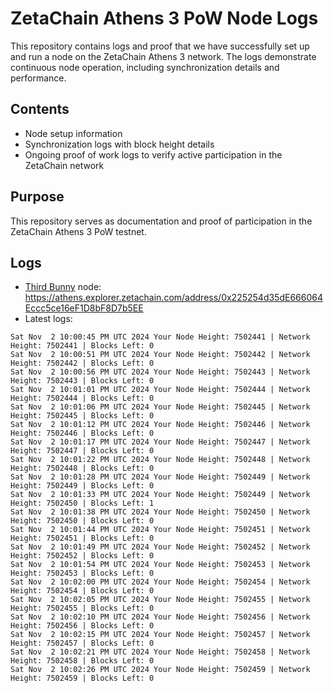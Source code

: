 # ZetaChain Athens 3 PoW Node Logs
This repository contains logs and proof that we have successfully set up and run a node on the ZetaChain Athens 3 network. The logs demonstrate continuous node operation, including synchronization details and performance.

## Contents
- Node setup information
- Synchronization logs with block height details
- Ongoing proof of work logs to verify active participation in the ZetaChain network

## Purpose
This repository serves as documentation and proof of participation in the ZetaChain Athens 3 PoW testnet.

## Logs

- [Third Bunny](https://thirdbunny.xyz/) node: https://athens.explorer.zetachain.com/address/0x225254d35dE666064Eccc5ce16eF1D8bF8D7b5EE
- Latest logs:
```
Sat Nov  2 10:00:45 PM UTC 2024 Your Node Height: 7502441 | Network Height: 7502441 | Blocks Left: 0
Sat Nov  2 10:00:51 PM UTC 2024 Your Node Height: 7502442 | Network Height: 7502442 | Blocks Left: 0
Sat Nov  2 10:00:56 PM UTC 2024 Your Node Height: 7502443 | Network Height: 7502443 | Blocks Left: 0
Sat Nov  2 10:01:01 PM UTC 2024 Your Node Height: 7502444 | Network Height: 7502444 | Blocks Left: 0
Sat Nov  2 10:01:06 PM UTC 2024 Your Node Height: 7502445 | Network Height: 7502445 | Blocks Left: 0
Sat Nov  2 10:01:12 PM UTC 2024 Your Node Height: 7502446 | Network Height: 7502446 | Blocks Left: 0
Sat Nov  2 10:01:17 PM UTC 2024 Your Node Height: 7502447 | Network Height: 7502447 | Blocks Left: 0
Sat Nov  2 10:01:22 PM UTC 2024 Your Node Height: 7502448 | Network Height: 7502448 | Blocks Left: 0
Sat Nov  2 10:01:28 PM UTC 2024 Your Node Height: 7502449 | Network Height: 7502449 | Blocks Left: 0
Sat Nov  2 10:01:33 PM UTC 2024 Your Node Height: 7502449 | Network Height: 7502450 | Blocks Left: 1
Sat Nov  2 10:01:38 PM UTC 2024 Your Node Height: 7502450 | Network Height: 7502450 | Blocks Left: 0
Sat Nov  2 10:01:44 PM UTC 2024 Your Node Height: 7502451 | Network Height: 7502451 | Blocks Left: 0
Sat Nov  2 10:01:49 PM UTC 2024 Your Node Height: 7502452 | Network Height: 7502452 | Blocks Left: 0
Sat Nov  2 10:01:54 PM UTC 2024 Your Node Height: 7502453 | Network Height: 7502453 | Blocks Left: 0
Sat Nov  2 10:02:00 PM UTC 2024 Your Node Height: 7502454 | Network Height: 7502454 | Blocks Left: 0
Sat Nov  2 10:02:05 PM UTC 2024 Your Node Height: 7502455 | Network Height: 7502455 | Blocks Left: 0
Sat Nov  2 10:02:10 PM UTC 2024 Your Node Height: 7502456 | Network Height: 7502456 | Blocks Left: 0
Sat Nov  2 10:02:15 PM UTC 2024 Your Node Height: 7502457 | Network Height: 7502457 | Blocks Left: 0
Sat Nov  2 10:02:21 PM UTC 2024 Your Node Height: 7502458 | Network Height: 7502458 | Blocks Left: 0
Sat Nov  2 10:02:26 PM UTC 2024 Your Node Height: 7502459 | Network Height: 7502459 | Blocks Left: 0
```
